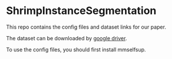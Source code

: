 # ShrimpInstanceSegmentation

This repo contains the config files and dataset links for our paper.

The dataset can be downloaded by [google driver](https://drive.google.com/drive/folders/1nwiVWVgZHEan9vtjx6-wTwAdzgY5WUht?usp=sharing).

To use the config files, you should first install mmselfsup.
